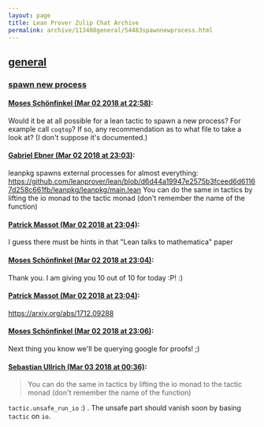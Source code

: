```yaml
---
layout: page
title: Lean Prover Zulip Chat Archive 
permalink: archive/113488general/54483spawnnewprocess.html
---
```


## [general](index.html)
### [spawn new process](54483spawnnewprocess.html)

#### [Moses Schönfinkel (Mar 02 2018 at 22:58)](https://leanprover.zulipchat.com/#narrow/stream/113488-general/topic/spawn%20new%20process/near/123202790):
Would it be at all possible for a lean tactic to spawn a new process? For example call `coqtop`? If so, any recommendation as to what file to take a look at? (I don't suppose it's documented.)

#### [Gabriel Ebner (Mar 02 2018 at 23:03)](https://leanprover.zulipchat.com/#narrow/stream/113488-general/topic/spawn%20new%20process/near/123203007):
leanpkg spawns external processes for almost everything: https://github.com/leanprover/lean/blob/d6d44a19947e2575b3fceed6d61167d258c661fb/leanpkg/leanpkg/main.lean
You can do the same in tactics by lifting the io monad to the tactic monad (don't remember the name of the function)

#### [Patrick Massot (Mar 02 2018 at 23:04)](https://leanprover.zulipchat.com/#narrow/stream/113488-general/topic/spawn%20new%20process/near/123203069):
I guess there must be hints in that "Lean talks to mathematica" paper

#### [Moses Schönfinkel (Mar 02 2018 at 23:04)](https://leanprover.zulipchat.com/#narrow/stream/113488-general/topic/spawn%20new%20process/near/123203071):
Thank you. I am giving you 10 out of 10 for today :P! :)

#### [Patrick Massot (Mar 02 2018 at 23:04)](https://leanprover.zulipchat.com/#narrow/stream/113488-general/topic/spawn%20new%20process/near/123203084):
https://arxiv.org/abs/1712.09288

#### [Moses Schönfinkel (Mar 02 2018 at 23:06)](https://leanprover.zulipchat.com/#narrow/stream/113488-general/topic/spawn%20new%20process/near/123203156):
Next thing you know we'll be querying google for proofs! ;)

#### [Sebastian Ullrich (Mar 03 2018 at 00:36)](https://leanprover.zulipchat.com/#narrow/stream/113488-general/topic/spawn%20new%20process/near/123206400):
> You can do the same in tactics by lifting the io monad to the tactic monad (don't remember the name of the function)

`tactic.unsafe_run_io` :) .  The unsafe part should vanish soon by basing `tactic` on `io`.


